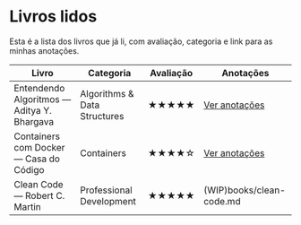 # Livros lidos

Esta é a lista dos livros que já li, com avaliação, categoria e link para as minhas anotações.

| Livro | Categoria | Avaliação | Anotações |
|---|---|---|---|
| Entendendo Algoritmos — Aditya Y. Bhargava | Algorithms & Data Structures | ★★★★★ | [Ver anotações](books/entendendo-algoritmos.md) |
| Containers com Docker — Casa do Código | Containers | ★★★★☆ | [Ver anotações](books/containers-com-docker.md) |
| Clean Code — Robert C. Martin | Professional Development | ★★★★★ | (WIP)books/clean-code.md |


